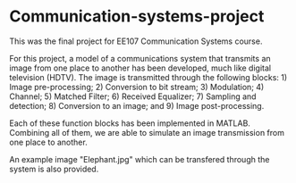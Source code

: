 # Communication-systems-project

This was the final project for EE107 Communication Systems course.

For this project, a model of a communications system that transmits an image from one place to another has been developed, much like digital television (HDTV). 
The image is transmitted through the following blocks: 1) Image pre-processing; 2) Conversion to bit stream; 3) Modulation; 4) Channel; 5) Matched Filter; 6) Received Equalizer; 7) Sampling and detection; 8) Conversion to an image; and 9) Image post-processing.

Each of these function blocks has been implemented in MATLAB. Combining all of them, we are able to simulate an image transmission from one place to another.

An example image "Elephant.jpg" which can be transfered through the system is also provided.
